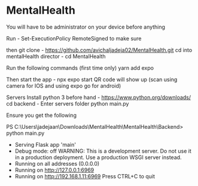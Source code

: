 # MentalHealth

You will have to be administrator on your device before anything

Run - Set-ExecutionPolicy RemoteSigned 
to make sure

then git clone - https://github.com/avichaljadeja02/MentalHealth.git
cd into mentalHealth director - cd MentalHealth

Run the following commands (first time only)
yarn add expo

Then start the app - npx expo start
QR code will show up (scan using camera for IOS and using expo go for android)


Servers
Install python 3 before hand - https://www.python.org/downloads/
cd backend - Enter servers folder
python main.py

Ensure you get the following

PS C:\Users\jadejaan\Downloads\MentalHealth\MentalHealth\Backend> python main.py
 * Serving Flask app 'main'
 * Debug mode: off
WARNING: This is a development server. Do not use it in a production deployment. Use a production WSGI server instead.
 * Running on all addresses (0.0.0.0)
 * Running on http://127.0.0.1:6969
 * Running on http://192.168.1.11:6969
Press CTRL+C to quit
